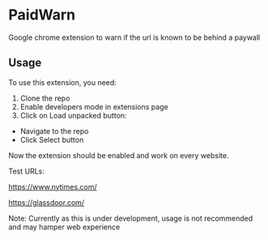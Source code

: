 # PaidWarn

Google chrome extension to warn if the url is known to be behind a paywall

## Usage

To use this extension, you need:

1. Clone the repo
2. Enable developers mode in extensions page
3. Click on Load unpacked button:

-   Navigate to the repo
-   Click Select button

Now the extension should be enabled and work on every website.

Test URLs:

https://www.nytimes.com/

https://glassdoor.com/

Note: Currently as this is under development, usage is not recommended and may hamper web experience
